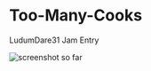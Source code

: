Too-Many-Cooks
==============

LudumDare31 Jam Entry

![screenshot so far](https://i.imgur.com/XVWlufc.png)